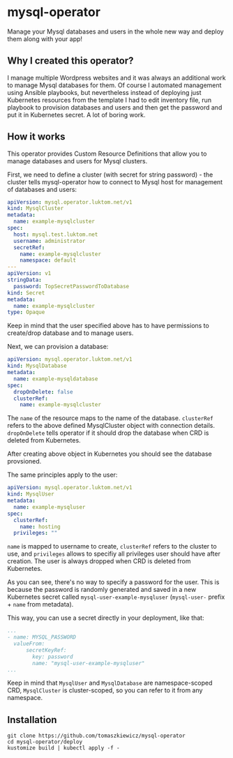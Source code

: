 # mysql-operator

Manage your Mysql databases and users in the whole new way and deploy them along with your app!

## Why I created this operator?

I manage multiple Wordpress websites and it was always an additional work to manage Mysql databases for them.
Of course I automated management using Ansible playbooks, but nevertheless instead of deploying just Kubernetes resources from the template I had to edit inventory file, run playbook to provision databases and users and then get the password and put it in Kubernetes secret. A lot of boring work.

## How it works

This operator provides Custom Resource Definitions that allow you to manage databases and users for Mysql clusters.

First, we need to define a cluster (with secret for string password) - the cluster tells mysql-operator how to connect to Mysql host for management of databases and users:

```yaml
apiVersion: mysql.operator.luktom.net/v1
kind: MysqlCluster
metadata:
  name: example-mysqlcluster
spec:
  host: mysql.test.luktom.net
  username: administrator
  secretRef:
    name: example-mysqlcluster
    namespace: default
---
apiVersion: v1
stringData:
  password: TopSecretPasswordToDatabase
kind: Secret
metadata:
  name: example-mysqlcluster
type: Opaque
```

Keep in mind that the user specified above has to have permissions to create/drop database and to manage users.

Next, we can provision a database:

```yaml
apiVersion: mysql.operator.luktom.net/v1
kind: MysqlDatabase
metadata:
  name: example-mysqldatabase
spec:
  dropOnDelete: false
  clusterRef:
    name: example-mysqlcluster
```

The `name` of the resource maps to the name of the database.
`clusterRef` refers to the above defined MysqlCluster object with connection details.
`dropOnDelete` tells operator if it should drop the database when CRD is deleted from Kubernetes.

After creating above object in Kubernetes you should see the database provsioned.

The same principles apply to the user:

```yaml
apiVersion: mysql.operator.luktom.net/v1
kind: MysqlUser
metadata:
  name: example-mysqluser
spec:
  clusterRef:
    name: hosting
  privileges: ""
```

`name` is mapped to username to create, `clusterRef` refers to the cluster to use, and `privileges` allows to specifiy all privileges user should have after creation.
The user is always dropped when CRD is deleted from Kubernetes.

As you can see, there's no way to specify a password for the user. This is because the password is randomly generated and saved in a new Kubernetes secret called `mysql-user-example-mysqluser` (`mysql-user-` prefix + `name` from metadata).

This way, you can use a secret directly in your deployment, like that:

```yaml
...
- name: MYSQL_PASSWORD
  valueFrom:
      secretKeyRef:
        key: password
        name: "mysql-user-example-mysqluser"
...
```

Keep in mind that `MysqlUser` and `MysqlDatabase` are namespace-scoped CRD, `MysqlCluster` is cluster-scoped, so you can refer to it from any namespace.

## Installation

```
git clone https://github.com/tomaszkiewicz/mysql-operator
cd mysql-operator/deploy
kustomize build | kubectl apply -f -
```
